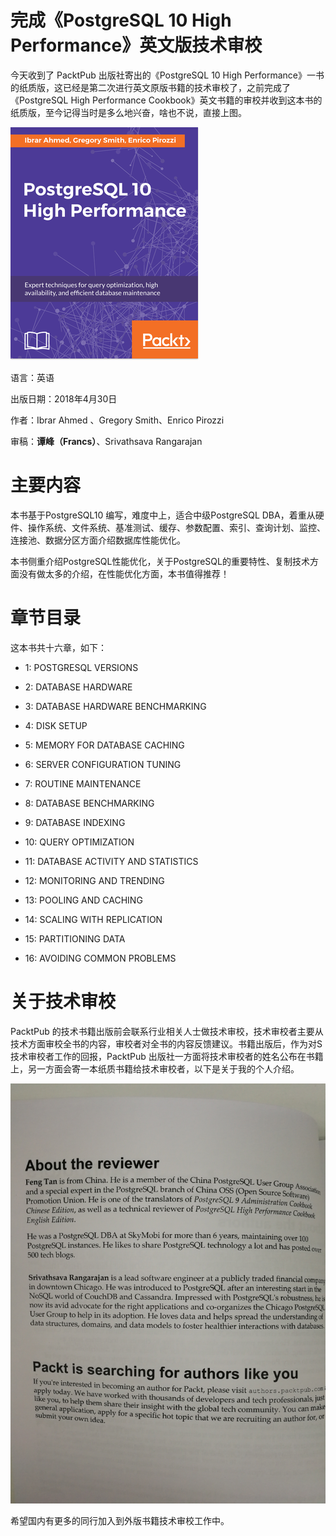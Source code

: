 ﻿完成《PostgreSQL 10 High Performance》英文版技术审校
====================

今天收到了 PacktPub  出版社寄出的《PostgreSQL 10 High Performance》一书的纸质版，这已经是第二次进行英文原版书籍的技术审校了，之前完成了《PostgreSQL High Performance Cookbook》英文书籍的审校并收到这本书的纸质版，至今记得当时是多么地兴奋，啥也不说，直接上图。

![alt text](/picture/PostgreSQL10_High_Performance.png )

语言：英语

出版日期：2018年4月30日

作者：Ibrar Ahmed 、Gregory Smith、Enrico Pirozzi 

审稿：**谭峰（Francs）**、Srivathsava Rangarajan


# 主要内容

本书基于PostgreSQL10 编写，难度中上，适合中级PostgreSQL DBA，着重从硬件、操作系统、文件系统、基准测试、缓存、参数配置、索引、查询计划、监控、连接池、数据分区方面介绍数据库性能优化。

本书侧重介绍PostgreSQL性能优化，关于PostgreSQL的重要特性、复制技术方面没有做太多的介绍，在性能优化方面，本书值得推荐！

# 章节目录

这本书共十六章，如下：

* 1: POSTGRESQL VERSIONS

* 2: DATABASE HARDWARE

* 3: DATABASE HARDWARE BENCHMARKING

* 4: DISK SETUP

* 5: MEMORY FOR DATABASE CACHING

* 6: SERVER CONFIGURATION TUNING

* 7: ROUTINE MAINTENANCE

* 8: DATABASE BENCHMARKING

* 9: DATABASE INDEXING

* 10: QUERY OPTIMIZATION

* 11: DATABASE ACTIVITY AND STATISTICS

* 12: MONITORING AND TRENDING

* 13: POOLING AND CACHING

* 14: SCALING WITH REPLICATION

* 15: PARTITIONING DATA

* 16: AVOIDING COMMON PROBLEMS


# 关于技术审校

PacktPub 的技术书籍出版前会联系行业相关人士做技术审校，技术审校者主要从技术方面审校全书的内容，审校者对全书的内容反馈建议。书籍出版后，作为对S技术审校者工作的回报，PacktPub 出版社一方面将技术审校者的姓名公布在书籍上，另一方面会寄一本纸质书籍给技术审校者，以下是关于我的个人介绍。

![alt text](/picture/reveiew_good.jpg )

希望国内有更多的同行加入到外版书籍技术审校工作中。

